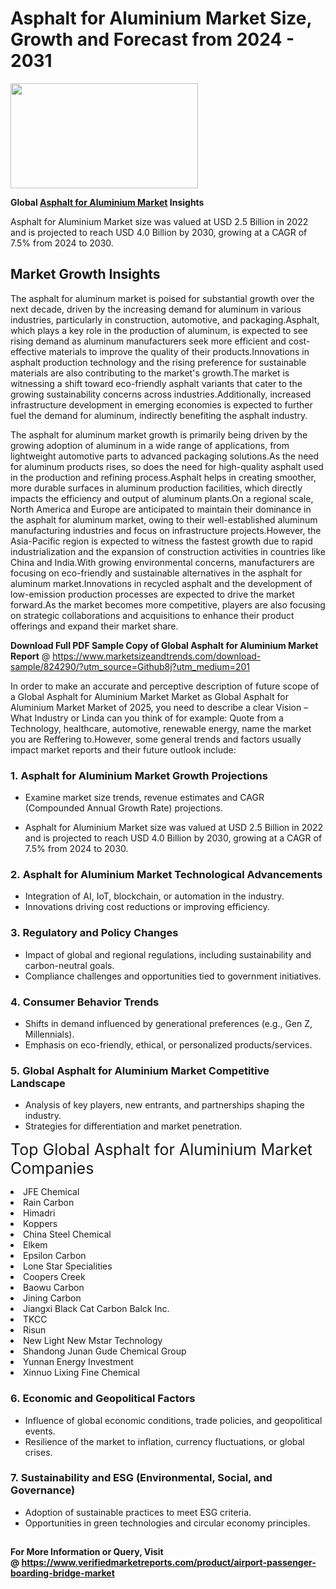 <H1>Asphalt for Aluminium Market Size, Growth and Forecast from 2024 - 2031</H1><img class="aligncenter size-medium wp-image-584254" src="https://thirdeyenews.in/wp-content/uploads/2024/09/Global-Market-Research-300x168.jpeg" alt="" width="300" height="168" /><p><strong>Global&nbsp;<a href="https://www.marketsizeandtrends.com/download-sample/824290/?utm_source=Github8j?utm_medium=201">Asphalt for Aluminium Market</a> Insights</strong></p><p>Asphalt for Aluminium Market size was valued at USD 2.5 Billion in 2022 and is projected to reach USD 4.0 Billion by 2030, growing at a CAGR of 7.5% from 2024 to 2030.</p><p><h2>Market Growth Insights</h2> <p>The asphalt for aluminum market is poised for substantial growth over the next decade, driven by the increasing demand for aluminum in various industries, particularly in construction, automotive, and packaging.Asphalt, which plays a key role in the production of aluminum, is expected to see rising demand as aluminum manufacturers seek more efficient and cost-effective materials to improve the quality of their products.Innovations in asphalt production technology and the rising preference for sustainable materials are also contributing to the market's growth.The market is witnessing a shift toward eco-friendly asphalt variants that cater to the growing sustainability concerns across industries.Additionally, increased infrastructure development in emerging economies is expected to further fuel the demand for aluminum, indirectly benefiting the asphalt industry.</p> <p>The asphalt for aluminum market growth is primarily being driven by the growing adoption of aluminum in a wide range of applications, from lightweight automotive parts to advanced packaging solutions.As the need for aluminum products rises, so does the need for high-quality asphalt used in the production and refining process.Asphalt helps in creating smoother, more durable surfaces in aluminum production facilities, which directly impacts the efficiency and output of aluminum plants.On a regional scale, North America and Europe are anticipated to maintain their dominance in the asphalt for aluminum market, owing to their well-established aluminum manufacturing industries and focus on infrastructure projects.However, the Asia-Pacific region is expected to witness the fastest growth due to rapid industrialization and the expansion of construction activities in countries like China and India.With growing environmental concerns, manufacturers are focusing on eco-friendly and sustainable alternatives in the asphalt for aluminum market.Innovations in recycled asphalt and the development of low-emission production processes are expected to drive the market forward.As the market becomes more competitive, players are also focusing on strategic collaborations and acquisitions to enhance their product offerings and expand their market share.</p><p><span class=""><strong>Download Full PDF Sample Copy of Global Asphalt for Aluminium Market Report</strong> @ <a href="https://www.marketsizeandtrends.com/download-sample/824290/?utm_source=Github8j?utm_medium=201" target="_blank">https://www.marketsizeandtrends.com/download-sample/824290/?utm_source=Github8j?utm_medium=201</a></span></p><p>In order to make an accurate and perceptive description of future scope of a Global&nbsp;Asphalt for Aluminium Market Market as Global&nbsp;Asphalt for Aluminium Market Market of 2025, you need to describe a clear Vision &ndash; What Industry or Linda can you think of for example: Quote from a Technology, healthcare, automotive, renewable energy, name the market you are Reffering to.However, some general trends and factors usually impact market reports and their future outlook include:</p><h3>1.&nbsp;<strong>Asphalt for Aluminium Market Growth Projections</strong></h3><ul><li>Examine market size trends, revenue estimates and CAGR (Compounded Annual Growth Rate) projections.</li><li><p>Asphalt for Aluminium Market size was valued at USD 2.5 Billion in 2022 and is projected to reach USD 4.0 Billion by 2030, growing at a CAGR of 7.5% from 2024 to 2030.</p></li></ul><h3>2.&nbsp;<strong>Asphalt for Aluminium Market Technological Advancements</strong></h3><ul><li>Integration of AI, IoT, blockchain, or automation in the industry.</li><li>Innovations driving cost reductions or improving efficiency.</li></ul><h3>3.&nbsp;<strong>Regulatory and Policy Changes</strong></h3><ul><li>Impact of global and regional regulations, including sustainability and carbon-neutral goals.</li><li>Compliance challenges and opportunities tied to government initiatives.</li></ul><h3>4.&nbsp;<strong>Consumer Behavior Trends</strong></h3><ul><li>Shifts in demand influenced by generational preferences (e.g., Gen Z, Millennials).</li><li>Emphasis on eco-friendly, ethical, or personalized products/services.</li></ul><h3>5.&nbsp;<strong>Global Asphalt for Aluminium Market Competitive Landscape</strong></h3><ul><li>Analysis of key players, new entrants, and partnerships shaping the industry.</li><li>Strategies for differentiation and market penetration.</li></ul><p data-pm-slice="1 1 []"><span style="color: inherit; font-family: inherit; font-size: 25px;">Top Global Asphalt for Aluminium Market Companies</span></p><div class="" data-test-id=""><p><li>JFE Chemical</li><li> Rain Carbon</li><li> Himadri</li><li> Koppers</li><li> China Steel Chemical</li><li> Elkem</li><li> Epsilon Carbon</li><li> Lone Star Specialities</li><li> Coopers Creek</li><li> Baowu Carbon</li><li> Jining Carbon</li><li> Jiangxi Black Cat Carbon Balck Inc.</li><li> TKCC</li><li> Risun</li><li> New Light New Mstar Technology</li><li> Shandong Junan Gude Chemical Group</li><li> Yunnan Energy Investment</li><li> Xinnuo Lixing Fine Chemical</li></p></div><h3>6.&nbsp;<strong>Economic and Geopolitical Factors</strong></h3><ul><li>Influence of global economic conditions, trade policies, and geopolitical events.</li><li>Resilience of the market to inflation, currency fluctuations, or global crises.</li></ul><h3>7.&nbsp;<strong>Sustainability and ESG (Environmental, Social, and Governance)</strong></h3><ul><li>Adoption of sustainable practices to meet ESG criteria.</li><li>Opportunities in green technologies and circular economy principles.</li></ul><h2><strong style="font-size: 14px;">For More Information or Query, Visit @&nbsp;</strong><a style="background-color: #ffffff; font-size: 14px;" href="https://www.marketsizeandtrends.com/report/asphalt-for-aluminium-market/" target="_blank">https://www.verifiedmarketreports.com/product/airport-passenger-boarding-bridge-market</a></h2>